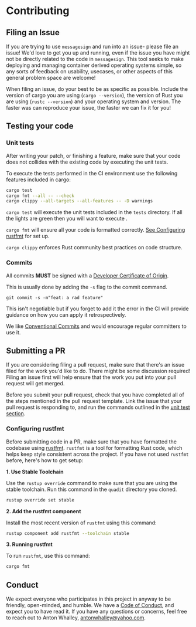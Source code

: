 # Contributing

## Filing an Issue

If you are trying to use `messagesign` and run into an issue- please file an
issue! We'd love to get you up and running, even if the issue you have might
not be directly related to the code in `messagesign`. This tool seeks to make
deploying and managing container derived operating systems simple, so any sorts of feedback on usability,
usecases, or other aspects of this general problem space are welcome!

When filing an issue, do your best to be as specific as possible. Include
the version of cargo you are using (`cargo --version`), the version of Rust
you are using (`rustc --version`) and your operating system and version. The
faster was can reproduce your issue, the faster we can fix it for you!

## Testing your code

### Unit tests

After writing your patch, or finishing a feature, make sure that your
code does not collides with the existing code by executing the unit tests.

To execute the tests performed in the CI environment use the following features included in cargo:

```sh
cargo test
cargo fmt --all -- --check
cargo clippy --all-targets --all-features -- -D warnings
```

`cargo test` will execute the unit tests included in the `tests` directory.
If all the lights are green then you will want to execute .

`cargo fmt` will ensure all your code is formatted correctly. [See Configuring rustfmt](#configuring-rustfmt) for set up.

`cargo clippy` enforces Rust community best practices on code structure. 

### Commits 

All commits **MUST** be signed with a [Developer Certificate of Origin](https://developercertificate.org/).

This is usually done by adding the `-s` flag to the commit command. 
```
git commit -s -m"feat: a rad feature"
```

This isn't negotiable but if you forget to add it the error in the CI will provide guidance on how you can apply it retrospectively. 

We like [Conventional Commits](https://www.conventionalcommits.org/en/v1.0.0/) and would encourage regular committers to use it.

## Submitting a PR

If you are considering filing a pull request, make sure that there's an issue
filed for the work you'd like to do. There might be some discussion required!
Filing an issue first will help ensure that the work you put into your pull
request will get merged.

Before you submit your pull request, check that you have completed all of the
steps mentioned in the pull request template. Link the issue that your pull
request is responding to, and run the commands outlined in the [unit test section](#unit-tests).

### Configuring rustfmt

Before submitting code in a PR, make sure that you have formatted the codebase
using [rustfmt][rustfmt]. `rustfmt` is a tool for formatting Rust code, which
helps keep style consistent across the project. If you have not used `rustfmt`
before, here's how to get setup:

**1. Use Stable Toolchain**

Use the `rustup override` command to make sure that you are using the stable
toolchain. Run this command in the `quadit` directory you cloned.

```sh
rustup override set stable
```

**2. Add the rustfmt component**

Install the most recent version of `rustfmt` using this command:

```sh
rustup component add rustfmt --toolchain stable
```

**3. Running rustfmt**

To run `rustfmt`, use this command:

```sh
cargo fmt
```

[rustfmt]: https://github.com/rust-lang-nursery/rustfmt

## Conduct

We expect everyone who participates in this project in anyway to be friendly,
open-minded, and humble. We have a [Code of Conduct], and expect you to have
read it. If you have any questions or concerns, feel free to reach out to
Anton Whalley, antonwhalley@yahoo.com.

[Code of Conduct]: CODE_OF_CONDUCT.md

